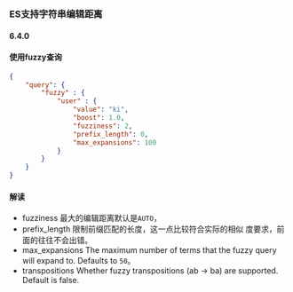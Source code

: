 ### ES支持字符串编辑距离

#### 6.4.0

#### 使用fuzzy查询

```json
{
    "query": {
        "fuzzy" : {
            "user" : {
                "value": "ki",
                "boost": 1.0,
                "fuzziness": 2,
                "prefix_length": 0,
                "max_expansions": 100
            }
        }
    }
}
```

#### 解读

- fuzziness 最大的编辑距离默认是`AUTO`，
- prefix_length 限制前缀匹配的长度，这一点比较符合实际的相似	度要求，前面的往往不会出错。
- max_expansions The maximum number of terms that the fuzzy query will expand to. Defaults to `50`。
- transpositions Whether fuzzy transpositions (ab → ba) are supported. Default is false.
